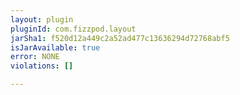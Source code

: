 ```yaml
---
layout: plugin
pluginId: com.fizzpod.layout
jarSha1: f520d12a449c2a52ad477c13636294d72768abf5
isJarAvailable: true
error: NONE
violations: []

---
```

